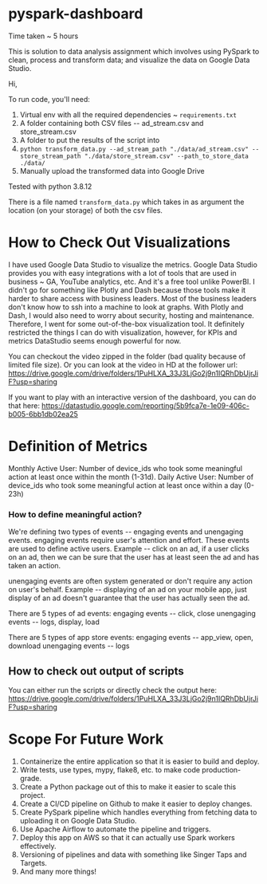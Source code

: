# pyspark-dashboard

Time taken ~ 5 hours

This is solution to data analysis assignment which involves using PySpark to clean, process and transform data; and visualize the data on Google Data Studio.

Hi,

To run code, you'll need:
1. Virtual env with all the required dependencies ~ `requirements.txt`
2. A folder containing both CSV files -- ad_stream.csv and store_stream.csv
3. A folder to put the results of the script into
4. `python transform_data.py --ad_stream_path "./data/ad_stream.csv" --store_stream_path "./data/store_stream.csv" --path_to_store_data ./data/`
5. Manually upload the transformed data into Google Drive

Tested with python 3.8.12


There is a file named `transform_data.py` which takes in as argument the location (on your storage) of both the csv files.
# How to Check Out Visualizations
I have used Google Data Studio to visualize the metrics. Google Data Studio provides you with easy integrations with a lot of tools that are used in business ~ GA, YouTube analytics, etc. And it's a free tool unlike PowerBI.
I didn't go for something like Plotly and Dash because those tools make it harder to share access with business leaders. Most of the business leaders don't know how to ssh into a machine to look at graphs. With Plotly and Dash, I would also need to worry about security, hosting and maintenance. Therefore, I went for some out-of-the-box visualization tool. It definitely restricted the things I can do with visualization, however, for KPIs and metrics DataStudio seems enough powerful for now.

You can checkout the video zipped in the folder (bad quality because of limited file size). Or you can look at the video in HD at the follower url:
https://drive.google.com/drive/folders/1PuHLXA_33J3LjGo2j9n1IQRhDbUjrJiF?usp=sharing

If you want to play with an interactive version of the dashboard, you can do that here:
https://datastudio.google.com/reporting/5b9fca7e-1e09-406c-b005-6bb1db02ea25

# Definition of Metrics

Monthly Active User: Number of device_ids who took some meaningful action at least once within the month (1-31d).
Daily Active User: Number of device_ids who took some meaningful action at least once within a day (0-23h)

### How to define meaningful action?  
We're defining two types of events -- engaging events and unengaging events.
engaging events require user's attention and effort. These events are used to
define active users. Example -- click on an ad, if a user clicks on an ad, then
we can be sure that the user has at least seen the ad and has taken an action.

unengaging events are often system generated or don't require any action on
user's behalf. Example -- displaying of an ad on your mobile app, just display
of an ad doesn't guarantee that the user has actually seen the ad.

There are 5 types of ad events:
engaging events -- click, close
unengaging events -- logs, display, load

There are 5 types of app store events:
engaging events -- app_view, open, download
unengaging events -- logs

## How to check out output of scripts
You can either run the scripts or directly check the output here:
https://drive.google.com/drive/folders/1PuHLXA_33J3LjGo2j9n1IQRhDbUjrJiF?usp=sharing

# Scope For Future Work
1. Containerize the entire application so that it is easier to build and deploy.
2. Write tests, use types, mypy, flake8, etc. to make code production-grade.
3. Create a Python package out of this to make it easier to scale this project.
4. Create a CI/CD pipeline on Github to make it easier to deploy changes.
5. Create PySpark pipeline which handles everything from fetching data to uploading it on Google Data Studio.
6. Use Apache Airflow to automate the pipeline and triggers.
7. Deploy this app on AWS so that it can actually use Spark workers effectively.
8. Versioning of pipelines and data with something like Singer Taps and Targets.
9. And many more things!

